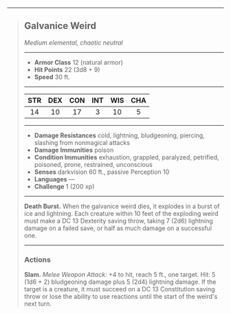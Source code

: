 ***
> ## Galvanice Weird
> *Medium elemental, chaotic neutral*
> 
> ***
> 
> - **Armor Class** 12 (natural armor)
> - **Hit Points** 22 (3d8 + 9)
> - **Speed** 30 ft.
> 
> ***
> 
> |STR|DEX|CON|INT|WIS|CHA|
> |:---:|:---:|:---:|:---:|:---:|:---:|
> |14|10|17|3|10|5|
> 
> ***
> 
> - **Damage Resistances** cold, lightning, bludgeoning, piercing, slashing from nonmagical attacks
> - **Damage Immunities** poison
> - **Condition Immunities** exhaustion, grappled, paralyzed, petrified, poisoned, prone, restrained, unconscious
> - **Senses** darkvision 60 ft., passive Perception 10
> - **Languages** —
> - **Challenge** 1 (200 xp)
> 
> ***
> 
> **Death Burst.** When the galvanice weird dies, it explodes in a burst of ice and lightning. Each creature within 10 feet of the exploding weird must make a DC 13 Dexterity saving throw, taking 7 (2d6) lightning damage on a failed save, or half as much damage on a successful one.
> 
> ***
> 
> ### Actions
> **Slam.** *Melee Weapon Attack:* +4 to hit, reach 5 ft., one target. Hit: 5 (1d6 + 2) bludgeoning damage plus 5 (2d4) lightning damage. If the target is a creature, it must succeed on a DC 13 Constitution saving throw or lose the ability to use reactions until the start of the weird's next turn.